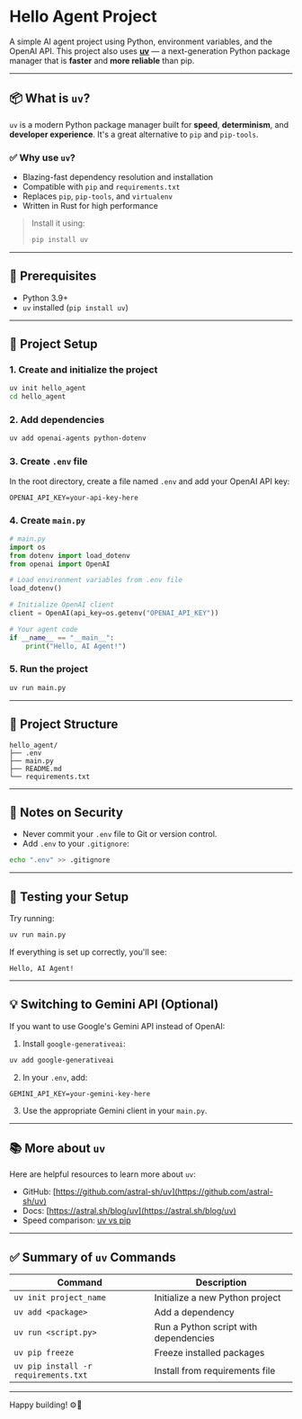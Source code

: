 # Hello Agent Project

A simple AI agent project using Python, environment variables, and the OpenAI API. This project also uses [**uv**](https://github.com/astral-sh/uv) — a next-generation Python package manager that is **faster** and **more reliable** than pip.

---

## 📦 What is `uv`?

`uv` is a modern Python package manager built for **speed**, **determinism**, and **developer experience**. It's a great alternative to `pip` and `pip-tools`.

### ✅ Why use `uv`?

- Blazing-fast dependency resolution and installation
- Compatible with `pip` and `requirements.txt`
- Replaces `pip`, `pip-tools`, and `virtualenv`
- Written in Rust for high performance

> Install it using:  
> ```bash
> pip install uv
> ```

---

## 🔧 Prerequisites

- Python 3.9+
- `uv` installed (`pip install uv`)

---

## 🚀 Project Setup

### 1. Create and initialize the project

```bash
uv init hello_agent
cd hello_agent
```

### 2. Add dependencies

```bash
uv add openai-agents python-dotenv
```

### 3. Create `.env` file

In the root directory, create a file named `.env` and add your OpenAI API key:

```env
OPENAI_API_KEY=your-api-key-here
```

### 4. Create `main.py`

```python
# main.py
import os
from dotenv import load_dotenv
from openai import OpenAI

# Load environment variables from .env file
load_dotenv()

# Initialize OpenAI client
client = OpenAI(api_key=os.getenv("OPENAI_API_KEY"))

# Your agent code
if __name__ == "__main__":
    print("Hello, AI Agent!")
```

### 5. Run the project

```bash
uv run main.py
```

---

## 📁 Project Structure

```
hello_agent/
├── .env
├── main.py
├── README.md
└── requirements.txt
```

---

## 🔐 Notes on Security

- Never commit your `.env` file to Git or version control.
- Add `.env` to your `.gitignore`:

```bash
echo ".env" >> .gitignore
```

---

## 🧪 Testing your Setup

Try running:

```bash
uv run main.py
```

If everything is set up correctly, you'll see:

```
Hello, AI Agent!
```

---

## 💡 Switching to Gemini API (Optional)

If you want to use Google's Gemini API instead of OpenAI:

1. Install `google-generativeai`:

```bash
uv add google-generativeai
```

2. In your `.env`, add:

```env
GEMINI_API_KEY=your-gemini-key-here
```

3. Use the appropriate Gemini client in your `main.py`.

---

## 📚 More about `uv`

Here are helpful resources to learn more about `uv`:

- GitHub: [https://github.com/astral-sh/uv](https://github.com/astral-sh/uv)
- Docs: [https://astral.sh/blog/uv](https://astral.sh/blog/uv)
- Speed comparison: [uv vs pip](https://github.com/astral-sh/uv#speed-comparison)

---

## ✅ Summary of `uv` Commands

| Command                  | Description                         |
|--------------------------|-------------------------------------|
| `uv init project_name`   | Initialize a new Python project     |
| `uv add <package>`       | Add a dependency                    |
| `uv run <script.py>`     | Run a Python script with dependencies |
| `uv pip freeze`          | Freeze installed packages           |
| `uv pip install -r requirements.txt` | Install from requirements file |

---

Happy building! ⚙️🚀
